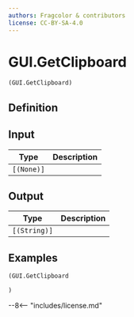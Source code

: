 ```yaml
---
authors: Fragcolor & contributors
license: CC-BY-SA-4.0
---
```



# GUI.GetClipboard

```clojure
(GUI.GetClipboard)
```


## Definition




## Input

| Type | Description |
|------|-------------|
| `[(None)]` |  |


## Output

| Type | Description |
|------|-------------|
| `[(String)]` |  |


## Examples

```clojure
(GUI.GetClipboard

)
```


--8<-- "includes/license.md"
